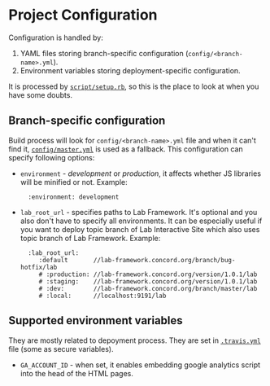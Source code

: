 # Project Configuration

Configuration is handled by:

1. YAML files storing branch-specific configuration (`config/<branch-name>.yml`).
2. Environment variables storing deployment-specific configuration.

It is processed by [`script/setup.rb`](https://github.com/concord-consortium/lab-interactives-site/blob/master/script/setup.rb), so this is the place to look at when you have some doubts.

## Branch-specific configuration

Build process will look for `config/<branch-name>.yml` file and when it can't find it, [`config/master.yml`](https://github.com/concord-consortium/lab-interactives-site/blob/master/config/master.yml) is used as a fallback. This configuration can specify following options:

- `environment` - *development* or *production*, it affects whether JS libraries will be minified or not. Example:

        :environment: development

- `lab_root_url` - specifies paths to Lab Framework. It's optional and you also don't have to specify all environments. It can be especially useful if you want to deploy topic branch of Lab Interactive Site which also uses topic branch of Lab Framework. Example:

        :lab_root_url:
           :default       //lab-framework.concord.org/branch/bug-hotfix/lab
           # :production: //lab-framework.concord.org/version/1.0.1/lab
           # :staging:    //lab-framework.concord.org/version/1.0.1/lab
           # :dev:        //lab-framework.concord.org/branch/master/lab
           # :local:      //localhost:9191/lab

## Supported environment variables

They are mostly related to depoyment process. They are set in [`.travis.yml`](https://github.com/concord-consortium/lab-interactives-site/blob/master/.travis.yml) file (some as secure variables).

- `GA_ACCOUNT_ID` - when set, it enables embedding google analytics script into the head of the HTML pages.
